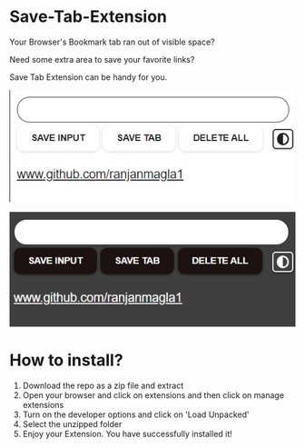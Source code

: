 # Save-Tab-Extension

Your Browser's Bookmark tab ran out of visible space?

Need some extra area to save your favorite links?

Save Tab Extension can be handy for you.

![image dark mode](https://github.com/ranjanmangla1/save-tab-extension/blob/main/screenshots/light.png)

![image light mode](https://github.com/ranjanmangla1/save-tab-extension/blob/main/screenshots/dark.png)

# How to install?

1. Download the repo as a zip file and extract
2. Open your browser and click on extensions and then click on manage extensions
3. Turn on the developer options and click on 'Load Unpacked'
4. Select the unzipped folder 
5. Enjoy your Extension. You have successfully installed it!
